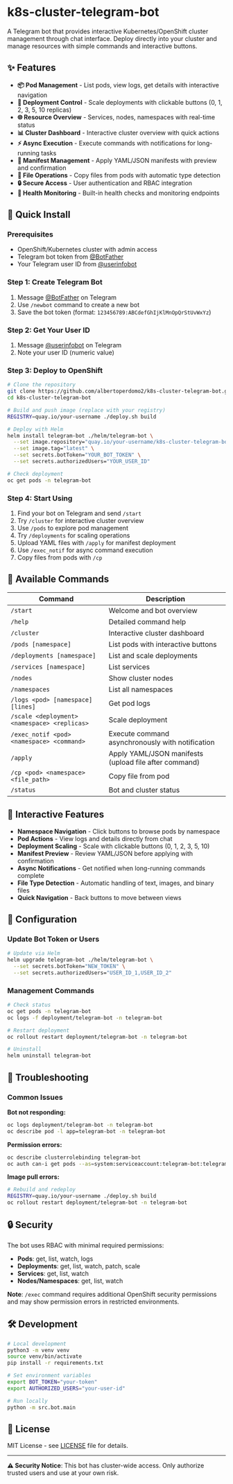 # k8s-cluster-telegram-bot 

A Telegram bot that provides interactive Kubernetes/OpenShift cluster management through chat interface. Deploy directly into your cluster and manage resources with simple commands and interactive buttons.

## ✨ Features

- **📦 Pod Management** - List pods, view logs, get details with interactive navigation
- **🚀 Deployment Control** - Scale deployments with clickable buttons (0, 1, 2, 3, 5, 10 replicas)
- **🌐 Resource Overview** - Services, nodes, namespaces with real-time status
- **📊 Cluster Dashboard** - Interactive cluster overview with quick actions
- **⚡ Async Execution** - Execute commands with notifications for long-running tasks
- **📄 Manifest Management** - Apply YAML/JSON manifests with preview and confirmation
- **📁 File Operations** - Copy files from pods with automatic type detection
- **🔒 Secure Access** - User authentication and RBAC integration
- **🏥 Health Monitoring** - Built-in health checks and monitoring endpoints

## 🚀 Quick Install

### Prerequisites

- OpenShift/Kubernetes cluster with admin access
- Telegram bot token from [@BotFather](https://t.me/BotFather)
- Your Telegram user ID from [@userinfobot](https://t.me/userinfobot)

### Step 1: Create Telegram Bot

1. Message [@BotFather](https://t.me/BotFather) on Telegram
2. Use `/newbot` command to create a new bot
3. Save the bot token (format: `123456789:ABCdefGhIjKlMnOpQrStUvWxYz`)

### Step 2: Get Your User ID

1. Message [@userinfobot](https://t.me/userinfobot) on Telegram
2. Note your user ID (numeric value)

### Step 3: Deploy to OpenShift

```bash
# Clone the repository
git clone https://github.com/albertoperdomo2/k8s-cluster-telegram-bot.git
cd k8s-cluster-telegram-bot

# Build and push image (replace with your registry)
REGISTRY=quay.io/your-username ./deploy.sh build

# Deploy with Helm
helm install telegram-bot ./helm/telegram-bot \
  --set image.repository="quay.io/your-username/k8s-cluster-telegram-bot" \
  --set image.tag="latest" \
  --set secrets.botToken="YOUR_BOT_TOKEN" \
  --set secrets.authorizedUsers="YOUR_USER_ID"

# Check deployment
oc get pods -n telegram-bot
```

### Step 4: Start Using

1. Find your bot on Telegram and send `/start`
2. Try `/cluster` for interactive cluster overview
3. Use `/pods` to explore pod management
4. Try `/deployments` for scaling operations
5. Upload YAML files with `/apply` for manifest deployment
6. Use `/exec_notif` for async command execution
7. Copy files from pods with `/cp`

## 📱 Available Commands

| Command | Description |
|---------|-------------|
| `/start` | Welcome and bot overview |
| `/help` | Detailed command help |
| `/cluster` | Interactive cluster dashboard |
| `/pods [namespace]` | List pods with interactive buttons |
| `/deployments [namespace]` | List and scale deployments |
| `/services [namespace]` | List services |
| `/nodes` | Show cluster nodes |
| `/namespaces` | List all namespaces |
| `/logs <pod> [namespace] [lines]` | Get pod logs |
| `/scale <deployment> <namespace> <replicas>` | Scale deployment |
| `/exec_notif <pod> <namespace> <command>` | Execute command asynchronously with notification |
| `/apply` | Apply YAML/JSON manifests (upload file after command) |
| `/cp <pod> <namespace> <file_path>` | Copy file from pod |
| `/status` | Bot and cluster status |

## 🔘 Interactive Features

- **Namespace Navigation** - Click buttons to browse pods by namespace
- **Pod Actions** - View logs and details directly from chat
- **Deployment Scaling** - Scale with clickable buttons (0, 1, 2, 3, 5, 10)
- **Manifest Preview** - Review YAML/JSON before applying with confirmation
- **Async Notifications** - Get notified when long-running commands complete
- **File Type Detection** - Automatic handling of text, images, and binary files
- **Quick Navigation** - Back buttons to move between views

## 🔧 Configuration

### Update Bot Token or Users

```bash
# Update via Helm
helm upgrade telegram-bot ./helm/telegram-bot \
  --set secrets.botToken="NEW_TOKEN" \
  --set secrets.authorizedUsers="USER_ID_1,USER_ID_2"
```

### Management Commands

```bash
# Check status
oc get pods -n telegram-bot
oc logs -f deployment/telegram-bot -n telegram-bot

# Restart deployment
oc rollout restart deployment/telegram-bot -n telegram-bot

# Uninstall
helm uninstall telegram-bot
```

## 🐛 Troubleshooting

### Common Issues

**Bot not responding:**
```bash
oc logs deployment/telegram-bot -n telegram-bot
oc describe pod -l app=telegram-bot -n telegram-bot
```

**Permission errors:**
```bash
oc describe clusterrolebinding telegram-bot
oc auth can-i get pods --as=system:serviceaccount:telegram-bot:telegram-bot
```

**Image pull errors:**
```bash
# Rebuild and redeploy
REGISTRY=quay.io/your-username ./deploy.sh build
oc rollout restart deployment/telegram-bot -n telegram-bot
```

## 🔒 Security

The bot uses RBAC with minimal required permissions:
- **Pods**: get, list, watch, logs
- **Deployments**: get, list, watch, patch, scale
- **Services**: get, list, watch
- **Nodes/Namespaces**: get, list, watch

**Note**: `/exec` command requires additional OpenShift security permissions and may show permission errors in restricted environments.

## 🛠️ Development

```bash
# Local development
python3 -m venv venv
source venv/bin/activate
pip install -r requirements.txt

# Set environment variables
export BOT_TOKEN="your-token"
export AUTHORIZED_USERS="your-user-id"

# Run locally
python -m src.bot.main
```

## 📄 License

MIT License - see [LICENSE](LICENSE) file for details.

---

**⚠️ Security Notice**: This bot has cluster-wide access. Only authorize trusted users and use at your own risk.
